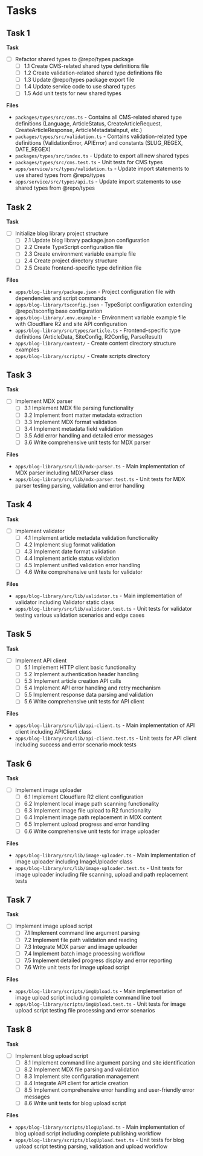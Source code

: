 # Tasks

## Task 1

**Task**

- [ ] Refactor shared types to @repo/types package
  - [ ] 1.1 Create CMS-related shared type definitions file
  - [ ] 1.2 Create validation-related shared type definitions file
  - [ ] 1.3 Update @repo/types package export file
  - [ ] 1.4 Update service code to use shared types
  - [ ] 1.5 Add unit tests for new shared types

**Files**

- `packages/types/src/cms.ts` - Contains all CMS-related shared type definitions (Language, ArticleStatus, CreateArticleRequest, CreateArticleResponse, ArticleMetadataInput, etc.)
- `packages/types/src/validation.ts` - Contains validation-related type definitions (ValidationError, APIError) and constants (SLUG_REGEX, DATE_REGEX)
- `packages/types/src/index.ts` - Update to export all new shared types
- `packages/types/src/cms.test.ts` - Unit tests for CMS types
- `apps/service/src/types/validation.ts` - Update import statements to use shared types from @repo/types
- `apps/service/src/types/api.ts` - Update import statements to use shared types from @repo/types

## Task 2

**Task**

- [ ] Initialize blog library project structure
  - [ ] 2.1 Update blog library package.json configuration
  - [ ] 2.2 Create TypeScript configuration file
  - [ ] 2.3 Create environment variable example file
  - [ ] 2.4 Create project directory structure
  - [ ] 2.5 Create frontend-specific type definition file

**Files**

- `apps/blog-library/package.json` - Project configuration file with dependencies and script commands
- `apps/blog-library/tsconfig.json` - TypeScript configuration extending @repo/tsconfig base configuration
- `apps/blog-library/.env.example` - Environment variable example file with Cloudflare R2 and site API configuration
- `apps/blog-library/src/types/article.ts` - Frontend-specific type definitions (ArticleData, SiteConfig, R2Config, ParseResult)
- `apps/blog-library/content/` - Create content directory structure examples
- `apps/blog-library/scripts/` - Create scripts directory

## Task 3

**Task**

- [ ] Implement MDX parser
  - [ ] 3.1 Implement MDX file parsing functionality
  - [ ] 3.2 Implement front matter metadata extraction
  - [ ] 3.3 Implement MDX format validation
  - [ ] 3.4 Implement metadata field validation
  - [ ] 3.5 Add error handling and detailed error messages
  - [ ] 3.6 Write comprehensive unit tests for MDX parser

**Files**

- `apps/blog-library/src/lib/mdx-parser.ts` - Main implementation of MDX parser including MDXParser class
- `apps/blog-library/src/lib/mdx-parser.test.ts` - Unit tests for MDX parser testing parsing, validation and error handling

## Task 4

**Task**

- [ ] Implement validator
  - [ ] 4.1 Implement article metadata validation functionality
  - [ ] 4.2 Implement slug format validation
  - [ ] 4.3 Implement date format validation
  - [ ] 4.4 Implement article status validation
  - [ ] 4.5 Implement unified validation error handling
  - [ ] 4.6 Write comprehensive unit tests for validator

**Files**

- `apps/blog-library/src/lib/validator.ts` - Main implementation of validator including Validator static class
- `apps/blog-library/src/lib/validator.test.ts` - Unit tests for validator testing various validation scenarios and edge cases

## Task 5

**Task**

- [ ] Implement API client
  - [ ] 5.1 Implement HTTP client basic functionality
  - [ ] 5.2 Implement authentication header handling
  - [ ] 5.3 Implement article creation API calls
  - [ ] 5.4 Implement API error handling and retry mechanism
  - [ ] 5.5 Implement response data parsing and validation
  - [ ] 5.6 Write comprehensive unit tests for API client

**Files**

- `apps/blog-library/src/lib/api-client.ts` - Main implementation of API client including APIClient class
- `apps/blog-library/src/lib/api-client.test.ts` - Unit tests for API client including success and error scenario mock tests

## Task 6

**Task**

- [ ] Implement image uploader
  - [ ] 6.1 Implement Cloudflare R2 client configuration
  - [ ] 6.2 Implement local image path scanning functionality
  - [ ] 6.3 Implement image file upload to R2 functionality
  - [ ] 6.4 Implement image path replacement in MDX content
  - [ ] 6.5 Implement upload progress and error handling
  - [ ] 6.6 Write comprehensive unit tests for image uploader

**Files**

- `apps/blog-library/src/lib/image-uploader.ts` - Main implementation of image uploader including ImageUploader class
- `apps/blog-library/src/lib/image-uploader.test.ts` - Unit tests for image uploader including file scanning, upload and path replacement tests

## Task 7

**Task**

- [ ] Implement image upload script
  - [ ] 7.1 Implement command line argument parsing
  - [ ] 7.2 Implement file path validation and reading
  - [ ] 7.3 Integrate MDX parser and image uploader
  - [ ] 7.4 Implement batch image processing workflow
  - [ ] 7.5 Implement detailed progress display and error reporting
  - [ ] 7.6 Write unit tests for image upload script

**Files**

- `apps/blog-library/scripts/imgUpload.ts` - Main implementation of image upload script including complete command line tool
- `apps/blog-library/scripts/imgUpload.test.ts` - Unit tests for image upload script testing file processing and error scenarios

## Task 8

**Task**

- [ ] Implement blog upload script
  - [ ] 8.1 Implement command line argument parsing and site identification
  - [ ] 8.2 Implement MDX file parsing and validation
  - [ ] 8.3 Implement site configuration management
  - [ ] 8.4 Integrate API client for article creation
  - [ ] 8.5 Implement comprehensive error handling and user-friendly error messages
  - [ ] 8.6 Write unit tests for blog upload script

**Files**

- `apps/blog-library/scripts/blogUpload.ts` - Main implementation of blog upload script including complete publishing workflow
- `apps/blog-library/scripts/blogUpload.test.ts` - Unit tests for blog upload script testing parsing, validation and upload workflow
